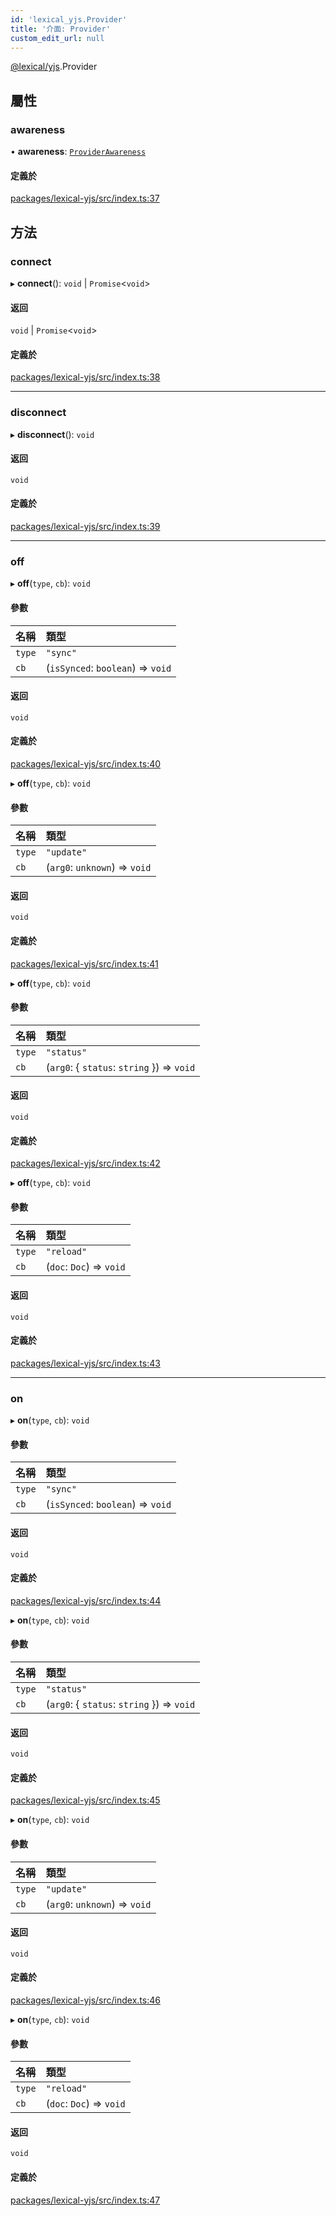 ```yaml
---
id: 'lexical_yjs.Provider'
title: '介面: Provider'
custom_edit_url: null
---
```


[@lexical/yjs](../modules/lexical_yjs.md).Provider

## 屬性

### awareness

• **awareness**: [`ProviderAwareness`](../modules/lexical_yjs.md#providerawareness)

#### 定義於

[packages/lexical-yjs/src/index.ts:37](https://github.com/facebook/lexical/tree/main/packages/lexical-yjs/src/index.ts#L37)

## 方法

### connect

▸ **connect**(): `void` \| `Promise`\<`void`\>

#### 返回

`void` \| `Promise`\<`void`\>

#### 定義於

[packages/lexical-yjs/src/index.ts:38](https://github.com/facebook/lexical/tree/main/packages/lexical-yjs/src/index.ts#L38)

---

### disconnect

▸ **disconnect**(): `void`

#### 返回

`void`

#### 定義於

[packages/lexical-yjs/src/index.ts:39](https://github.com/facebook/lexical/tree/main/packages/lexical-yjs/src/index.ts#L39)

---

### off

▸ **off**(`type`, `cb`): `void`

#### 參數

| 名稱   | 類型                              |
| :----- | :-------------------------------- |
| `type` | `"sync"`                          |
| `cb`   | (`isSynced`: `boolean`) => `void` |

#### 返回

`void`

#### 定義於

[packages/lexical-yjs/src/index.ts:40](https://github.com/facebook/lexical/tree/main/packages/lexical-yjs/src/index.ts#L40)

▸ **off**(`type`, `cb`): `void`

#### 參數

| 名稱   | 類型                          |
| :----- | :---------------------------- |
| `type` | `"update"`                    |
| `cb`   | (`arg0`: `unknown`) => `void` |

#### 返回

`void`

#### 定義於

[packages/lexical-yjs/src/index.ts:41](https://github.com/facebook/lexical/tree/main/packages/lexical-yjs/src/index.ts#L41)

▸ **off**(`type`, `cb`): `void`

#### 參數

| 名稱   | 類型                                        |
| :----- | :------------------------------------------ |
| `type` | `"status"`                                  |
| `cb`   | (`arg0`: \{ `status`: `string` }) => `void` |

#### 返回

`void`

#### 定義於

[packages/lexical-yjs/src/index.ts:42](https://github.com/facebook/lexical/tree/main/packages/lexical-yjs/src/index.ts#L42)

▸ **off**(`type`, `cb`): `void`

#### 參數

| 名稱   | 類型                     |
| :----- | :----------------------- |
| `type` | `"reload"`               |
| `cb`   | (`doc`: `Doc`) => `void` |

#### 返回

`void`

#### 定義於

[packages/lexical-yjs/src/index.ts:43](https://github.com/facebook/lexical/tree/main/packages/lexical-yjs/src/index.ts#L43)

---

### on

▸ **on**(`type`, `cb`): `void`

#### 參數

| 名稱   | 類型                              |
| :----- | :-------------------------------- |
| `type` | `"sync"`                          |
| `cb`   | (`isSynced`: `boolean`) => `void` |

#### 返回

`void`

#### 定義於

[packages/lexical-yjs/src/index.ts:44](https://github.com/facebook/lexical/tree/main/packages/lexical-yjs/src/index.ts#L44)

▸ **on**(`type`, `cb`): `void`

#### 參數

| 名稱   | 類型                                        |
| :----- | :------------------------------------------ |
| `type` | `"status"`                                  |
| `cb`   | (`arg0`: \{ `status`: `string` }) => `void` |

#### 返回

`void`

#### 定義於

[packages/lexical-yjs/src/index.ts:45](https://github.com/facebook/lexical/tree/main/packages/lexical-yjs/src/index.ts#L45)

▸ **on**(`type`, `cb`): `void`

#### 參數

| 名稱   | 類型                          |
| :----- | :---------------------------- |
| `type` | `"update"`                    |
| `cb`   | (`arg0`: `unknown`) => `void` |

#### 返回

`void`

#### 定義於

[packages/lexical-yjs/src/index.ts:46](https://github.com/facebook/lexical/tree/main/packages/lexical-yjs/src/index.ts#L46)

▸ **on**(`type`, `cb`): `void`

#### 參數

| 名稱   | 類型                     |
| :----- | :----------------------- |
| `type` | `"reload"`               |
| `cb`   | (`doc`: `Doc`) => `void` |

#### 返回

`void`

#### 定義於

[packages/lexical-yjs/src/index.ts:47](https://github.com/facebook/lexical/tree/main/packages/lexical-yjs/src/index.ts#L47)
